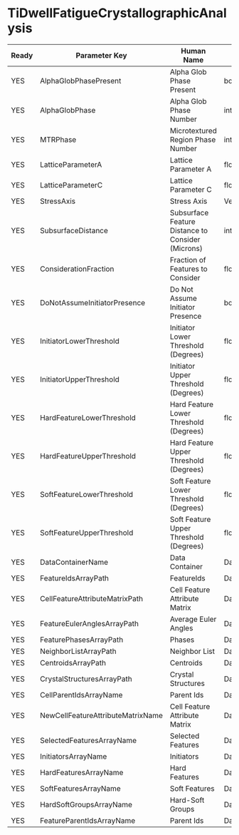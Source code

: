 # TiDwellFatigueCrystallographicAnalysis #

| Ready | Parameter Key | Human Name | Parameter Type | Parameter Class |
|-------|---------------|------------|-----------------|----------------|
| YES | AlphaGlobPhasePresent | Alpha Glob Phase Present | bool | BoolParameter |
| YES | AlphaGlobPhase | Alpha Glob Phase Number | int32 | Int32Parameter |
| YES | MTRPhase | Microtextured Region Phase Number | int32 | Int32Parameter |
| YES | LatticeParameterA | Lattice Parameter A | float32 | Float32Parameter |
| YES | LatticeParameterC | Lattice Parameter C | float32 | Float32Parameter |
| YES | StressAxis | Stress Axis | VectorFloat32Parameter::ValueType | VectorFloat32Parameter |
| YES | SubsurfaceDistance | Subsurface Feature Distance to Consider (Microns) | int32 | Int32Parameter |
| YES | ConsiderationFraction | Fraction of Features to Consider | float32 | Float32Parameter |
| YES | DoNotAssumeInitiatorPresence | Do Not Assume Initiator Presence | bool | BoolParameter |
| YES | InitiatorLowerThreshold | Initiator Lower Threshold (Degrees) | float32 | Float32Parameter |
| YES | InitiatorUpperThreshold | Initiator Upper Threshold (Degrees) | float32 | Float32Parameter |
| YES | HardFeatureLowerThreshold | Hard Feature Lower Threshold (Degrees) | float32 | Float32Parameter |
| YES | HardFeatureUpperThreshold | Hard Feature Upper Threshold (Degrees) | float32 | Float32Parameter |
| YES | SoftFeatureLowerThreshold | Soft Feature Lower Threshold (Degrees) | float32 | Float32Parameter |
| YES | SoftFeatureUpperThreshold | Soft Feature Upper Threshold (Degrees) | float32 | Float32Parameter |
| YES | DataContainerName | Data Container | DataPath | DataGroupSelectionParameter |
| YES | FeatureIdsArrayPath | FeatureIds | DataPath | ArraySelectionParameter |
| YES | CellFeatureAttributeMatrixPath | Cell Feature Attribute Matrix | DataPath | DataGroupSelectionParameter |
| YES | FeatureEulerAnglesArrayPath | Average Euler Angles | DataPath | ArraySelectionParameter |
| YES | FeaturePhasesArrayPath | Phases | DataPath | ArraySelectionParameter |
| YES | NeighborListArrayPath | Neighbor List | DataPath | ArraySelectionParameter |
| YES | CentroidsArrayPath | Centroids | DataPath | ArraySelectionParameter |
| YES | CrystalStructuresArrayPath | Crystal Structures | DataPath | ArraySelectionParameter |
| YES | CellParentIdsArrayName | Parent Ids | DataPath | ArrayCreationParameter |
| YES | NewCellFeatureAttributeMatrixName | Cell Feature Attribute Matrix | DataPath | ArrayCreationParameter |
| YES | SelectedFeaturesArrayName | Selected Features | DataPath | ArrayCreationParameter |
| YES | InitiatorsArrayName | Initiators | DataPath | ArrayCreationParameter |
| YES | HardFeaturesArrayName | Hard Features | DataPath | ArrayCreationParameter |
| YES | SoftFeaturesArrayName | Soft Features | DataPath | ArrayCreationParameter |
| YES | HardSoftGroupsArrayName | Hard-Soft Groups | DataPath | ArrayCreationParameter |
| YES | FeatureParentIdsArrayName | Parent Ids | DataPath | ArrayCreationParameter |
